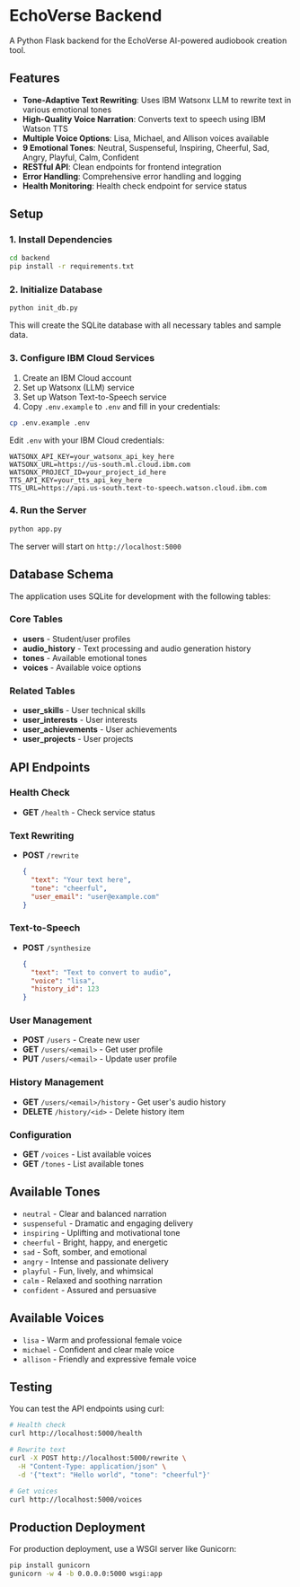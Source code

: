 # EchoVerse Backend

A Python Flask backend for the EchoVerse AI-powered audiobook creation tool.

## Features

- **Tone-Adaptive Text Rewriting**: Uses IBM Watsonx LLM to rewrite text in various emotional tones
- **High-Quality Voice Narration**: Converts text to speech using IBM Watson TTS
- **Multiple Voice Options**: Lisa, Michael, and Allison voices available
- **9 Emotional Tones**: Neutral, Suspenseful, Inspiring, Cheerful, Sad, Angry, Playful, Calm, Confident
- **RESTful API**: Clean endpoints for frontend integration
- **Error Handling**: Comprehensive error handling and logging
- **Health Monitoring**: Health check endpoint for service status

## Setup

### 1. Install Dependencies

```bash
cd backend
pip install -r requirements.txt
```

### 2. Initialize Database

```bash
python init_db.py
```

This will create the SQLite database with all necessary tables and sample data.

### 3. Configure IBM Cloud Services

1. Create an IBM Cloud account
2. Set up Watsonx (LLM) service
3. Set up Watson Text-to-Speech service
4. Copy `.env.example` to `.env` and fill in your credentials:

```bash
cp .env.example .env
```

Edit `.env` with your IBM Cloud credentials:
```
WATSONX_API_KEY=your_watsonx_api_key_here
WATSONX_URL=https://us-south.ml.cloud.ibm.com
WATSONX_PROJECT_ID=your_project_id_here
TTS_API_KEY=your_tts_api_key_here
TTS_URL=https://api.us-south.text-to-speech.watson.cloud.ibm.com
```

### 4. Run the Server

```bash
python app.py
```

The server will start on `http://localhost:5000`

## Database Schema

The application uses SQLite for development with the following tables:

### Core Tables
- **users** - Student/user profiles
- **audio_history** - Text processing and audio generation history
- **tones** - Available emotional tones
- **voices** - Available voice options

### Related Tables
- **user_skills** - User technical skills
- **user_interests** - User interests
- **user_achievements** - User achievements
- **user_projects** - User projects

## API Endpoints

### Health Check
- **GET** `/health` - Check service status

### Text Rewriting
- **POST** `/rewrite`
  ```json
  {
    "text": "Your text here",
    "tone": "cheerful",
    "user_email": "user@example.com"
  }
  ```

### Text-to-Speech
- **POST** `/synthesize`
  ```json
  {
    "text": "Text to convert to audio",
    "voice": "lisa",
    "history_id": 123
  }
  ```

### User Management
- **POST** `/users` - Create new user
- **GET** `/users/<email>` - Get user profile
- **PUT** `/users/<email>` - Update user profile

### History Management
- **GET** `/users/<email>/history` - Get user's audio history
- **DELETE** `/history/<id>` - Delete history item

### Configuration
- **GET** `/voices` - List available voices
- **GET** `/tones` - List available tones

## Available Tones

- `neutral` - Clear and balanced narration
- `suspenseful` - Dramatic and engaging delivery
- `inspiring` - Uplifting and motivational tone
- `cheerful` - Bright, happy, and energetic
- `sad` - Soft, somber, and emotional
- `angry` - Intense and passionate delivery
- `playful` - Fun, lively, and whimsical
- `calm` - Relaxed and soothing narration
- `confident` - Assured and persuasive

## Available Voices

- `lisa` - Warm and professional female voice
- `michael` - Confident and clear male voice
- `allison` - Friendly and expressive female voice

## Testing

You can test the API endpoints using curl:

```bash
# Health check
curl http://localhost:5000/health

# Rewrite text
curl -X POST http://localhost:5000/rewrite \
  -H "Content-Type: application/json" \
  -d '{"text": "Hello world", "tone": "cheerful"}'

# Get voices
curl http://localhost:5000/voices
```

## Production Deployment

For production deployment, use a WSGI server like Gunicorn:

```bash
pip install gunicorn
gunicorn -w 4 -b 0.0.0.0:5000 wsgi:app
```

